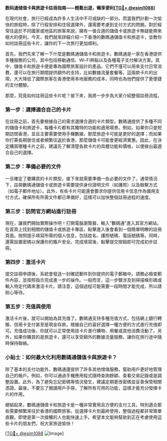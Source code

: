 **数码通储值卡與旅遊卡註冊指南——輕鬆出遊，暢享便利[[TG💪+ @esim1088](https://t.me/s/esim1088)]**

在現代社會，旅行已經成為許多人生活中不可或缺的一部分。而當我們計劃一次愉快的旅程時，除了行程安排和住宿選擇外，還需要考慮到支付方式的問題。對於經常往返於不同國家或地區的旅客來說，擁有一張合適的儲值卡或旅遊卡無疑能帶來極大的便利。今天，我們就來詳細介紹一下香港的數碼通儲值卡和旅遊卡，並教你如何註冊這些卡片，讓你的下一次旅行更加順利。

首先，我們先來了解一下什麼是數碼通儲值卡和旅遊卡。數碼通是一家在香港提供多種服務的公司，其中包括移動通信、Wi-Fi熱點以及各種電子支付解決方案。其中，儲值卡和旅遊卡便是專為國際旅客設計的產品，它們不僅可以用來支付日常消費，還可以在旅行期間提供額外的支持，比如數據流量套餐等。這兩款卡片的出現，大大降低了國際旅客在香港使用本地服務的成本，同時也為他們提供了更便捷的支付體驗。

那麼，究竟如何註冊這些卡片呢？接下來，我將一步步為大家介紹整個註冊流程。

### 第一步：選擇適合自己的卡片

在註冊之前，首先要根據自己的需求選擇合適的卡片類型。數碼通提供了多種不同的儲值卡和旅遊卡，每種卡片都有其獨特的功能和適用場景。例如，如果你只是短期訪問香港，並且主要需要使用手機數據，那麼旅遊卡可能是更好的選擇；而如果你打算長期居住或者頻繁往返於香港，那麼儲值卡可能會更經濟實惠。因此，在決定購買哪種卡片之前，建議先了解清楚各款卡片的具體功能和價格，以便做出最適合自己的選擇。

### 第二步：準備必要的文件

一旦確定了要購買的卡片類型，接下來就需要準備一些必要的文件了。通常情況下，註冊數碼通儲值卡或旅遊卡需要提供身份證明文件（如護照）以及聯繫方式（如電子郵件地址）。此外，有些卡片可能還會要求你提供信用卡信息作為備用支付方式。確保所有所需文件都已準備好，這樣可以加快整個註冊過程的速度。

### 第三步：訪問官方網站進行註冊

現在，讓我們開始實際操作吧！打開電腦瀏覽器，輸入“數碼通”進入其官方網站。在首頁上找到相關的儲值卡或旅遊卡專區，點擊進入後會看到一個簡單明瞭的註冊頁面。按照提示填寫所需的個人信息，包括姓名、護照號碼、電話號碼等。同時，還需設置密碼以保護你的賬戶安全。完成填寫後，點擊提交按鈕即可完成初步註冊。

### 第四步：激活卡片

提交註冊申請後，系統會發送一封確認郵件到你提供的電子郵箱中。請務必檢查郵件內容，並按照指示完成進一步的操作。一般而言，這一步驟涉及到掃描條形碼或輸入特定代碼來激活卡片。請注意，這個過程可能需要一段時間才能完成，所以請耐心等待。

### 第五步：充值與使用

激活卡片後，就可以開始為其充值了。數碼通支持多種充值方式，包括網上銀行轉賬、信用卡支付甚至是現金存款。根據自己的喜好選擇一種方便的方式進行充值即可。充值成功後，你就可以正常使用該卡片進行購物、用餐或其他消費活動了。另外，如果你購買的是旅遊卡，還可以享受額外的數據流量服務，讓你在旅行途中隨時保持聯絡。

### 小貼士：如何最大化利用數碼通儲值卡與旅遊卡？

除了基本的支付功能外，數碼通還提供了許多其他增值服務，幫助用戶更好地管理自己的帳戶。例如，你可以通過手機應用程式隨時查詢餘額、查看交易記錄或是調整設置。此外，為了避免忘記密碼等情況發生，建議定期更改密碼並妥善保管相關憑證。最後，不要忘了閱讀用戶手冊，了解所有可用的功能，這樣才能充分發揮卡片的作用。

總結起來，數碼通儲值卡和旅遊卡是一種非常實用且方便的支付工具，特別適合那些需要頻繁來往於香港的國際旅客。從選擇卡片到最終使用，整個過程都非常簡單直觀，即使是第一次接觸的人也能快速上手。希望本文能夠幫助到正在考慮使用這些卡片的朋友們，祝大家旅途愉快！

[[TG💪+ @esim1088](https://t.me/s/esim1088) ![Image](https://i.postimg.cc/4NQfJmqS/Snipaste-2025-05-13-00-14-12.png)]